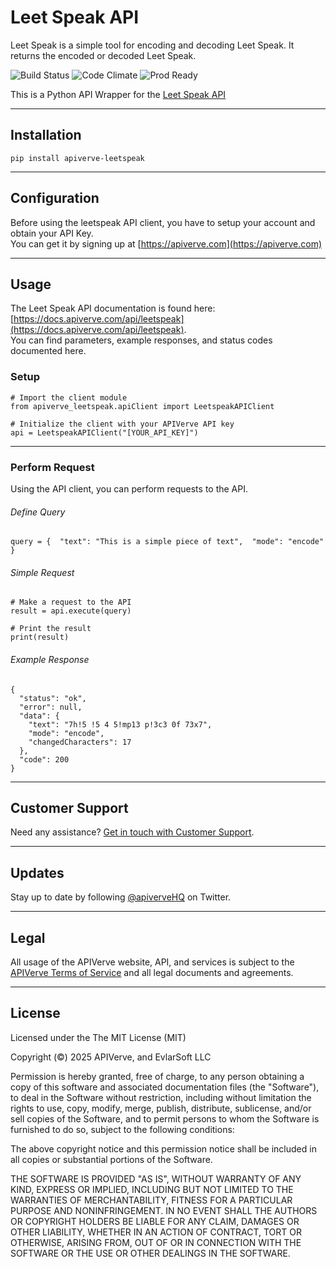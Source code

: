 Leet Speak API
============

Leet Speak is a simple tool for encoding and decoding Leet Speak. It returns the encoded or decoded Leet Speak.

![Build Status](https://img.shields.io/badge/build-passing-green)
![Code Climate](https://img.shields.io/badge/maintainability-B-purple)
![Prod Ready](https://img.shields.io/badge/production-ready-blue)

This is a Python API Wrapper for the [Leet Speak API](https://apiverve.com/marketplace/api/leetspeak)

---

## Installation
	pip install apiverve-leetspeak

---

## Configuration

Before using the leetspeak API client, you have to setup your account and obtain your API Key.  
You can get it by signing up at [https://apiverve.com](https://apiverve.com)

---

## Usage

The Leet Speak API documentation is found here: [https://docs.apiverve.com/api/leetspeak](https://docs.apiverve.com/api/leetspeak).  
You can find parameters, example responses, and status codes documented here.

### Setup

```
# Import the client module
from apiverve_leetspeak.apiClient import LeetspeakAPIClient

# Initialize the client with your APIVerve API key
api = LeetspeakAPIClient("[YOUR_API_KEY]")
```

---


### Perform Request
Using the API client, you can perform requests to the API.

###### Define Query

```
query = {  "text": "This is a simple piece of text",  "mode": "encode" }
```

###### Simple Request

```
# Make a request to the API
result = api.execute(query)

# Print the result
print(result)
```

###### Example Response

```
{
  "status": "ok",
  "error": null,
  "data": {
    "text": "7h!5 !5 4 5!mp13 p!3c3 0f 73x7",
    "mode": "encode",
    "changedCharacters": 17
  },
  "code": 200
}
```

---

## Customer Support

Need any assistance? [Get in touch with Customer Support](https://apiverve.com/contact).

---

## Updates
Stay up to date by following [@apiverveHQ](https://twitter.com/apiverveHQ) on Twitter.

---

## Legal

All usage of the APIVerve website, API, and services is subject to the [APIVerve Terms of Service](https://apiverve.com/terms) and all legal documents and agreements.

---

## License
Licensed under the The MIT License (MIT)

Copyright (&copy;) 2025 APIVerve, and EvlarSoft LLC

Permission is hereby granted, free of charge, to any person obtaining a copy of this software and associated documentation files (the "Software"), to deal in the Software without restriction, including without limitation the rights to use, copy, modify, merge, publish, distribute, sublicense, and/or sell copies of the Software, and to permit persons to whom the Software is furnished to do so, subject to the following conditions:

The above copyright notice and this permission notice shall be included in all copies or substantial portions of the Software.

THE SOFTWARE IS PROVIDED "AS IS", WITHOUT WARRANTY OF ANY KIND, EXPRESS OR IMPLIED, INCLUDING BUT NOT LIMITED TO THE WARRANTIES OF MERCHANTABILITY, FITNESS FOR A PARTICULAR PURPOSE AND NONINFRINGEMENT. IN NO EVENT SHALL THE AUTHORS OR COPYRIGHT HOLDERS BE LIABLE FOR ANY CLAIM, DAMAGES OR OTHER LIABILITY, WHETHER IN AN ACTION OF CONTRACT, TORT OR OTHERWISE, ARISING FROM, OUT OF OR IN CONNECTION WITH THE SOFTWARE OR THE USE OR OTHER DEALINGS IN THE SOFTWARE.